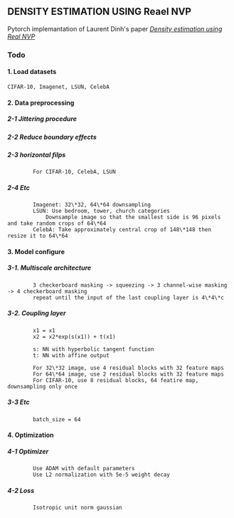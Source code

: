 ## DENSITY ESTIMATION USING Reael NVP  
Pytorch implemantation of Laurent Dinh's paper [*Density estimation using Real NVP*](https://arxiv.org/abs/1605.08803)  


### Todo  
#### 1. Load datasets  
    CIFAR-10, Imagenet, LSUN, CelebA  
#### 2. Data preprocessing  
##### 2-1 Jittering procedure  
##### 2-2 Reduce boundary effects  
##### 2-3 horizontal filps  
            For CIFAR-10, CelebA, LSUN  
##### 2-4 Etc  
            Imagenet: 32\*32, 64\*64 downsampling  
            LSUN: Use bedroom, tower, church categories  
                Downsample image so that the smallest side is 96 pixels and take random crops of 64\*64  
            CelebA: Take approximately central crop of 148\*148 then resize it to 64\*64  
#### 3. Model configure  
##### 3-1. Multiscale architecture  
            3 checkerboard masking -> squeezing -> 3 channel-wise masking -> 4 checkerboard masking  
            repeat until the input of the last coupling layer is 4\*4\*c  
##### 3-2. Coupling layer  
            x1 = x1  
            x2 = x2*exp(s(x1)) + t(x1)  

            s: NN with hyperbolic tangent function  
            t: NN with affine output  

            For 32\*32 image, use 4 residual blocks with 32 feature maps  
            For 64\*64 image, use 2 residual blocks with 32 feature maps  
            For CIFAR-10, use 8 residual blocks, 64 featire map, downsampling only once  
##### 3-3 Etc  
            batch_size = 64  
#### 4. Optimization  
##### 4-1 Optimizer  
            Use ADAM with default parameters  
            Use L2 normalization with 5e-5 weight decay  
##### 4-2 Loss  
            Isotropic unit norm gaussian  
